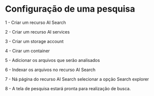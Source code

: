 # Configuração de uma pesquisa

1 - Criar um recurso AI Search

2 - Criar um recurso AI services

3 - Criar um storage account

4 - Cirar um container

5 - Adicionar os arquivos que serão analisados

6 - Indexar os arquivos no recurso AI Search

7 - Ná página do recurso AI Search selecionar a opção Search explorer

8 - A tela de pesquisa estará pronta para realização de busca.